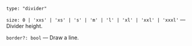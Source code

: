 `type: "divider"`

`size: 0 | 'xxs' | 'xs' | 's' | 'm' | 'l' | 'xl' | 'xxl' | 'xxxl'` — Divider height.

`border?: bool` — Draw a line.

